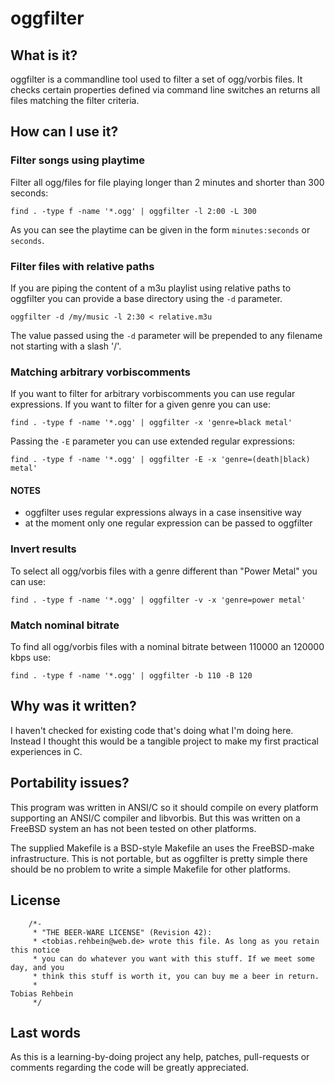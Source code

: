 oggfilter
=========

What is it?
-----------
oggfilter is a commandline tool used to filter a set of ogg/vorbis files. It
checks certain properties defined via command line switches an returns all files
matching the filter criteria.

How can I use it?
-----------------

### Filter songs using playtime
Filter all ogg/files for file playing longer than 2 minutes and shorter than 300
seconds:

`find . -type f -name '*.ogg' | oggfilter -l 2:00 -L 300`

As you can see the playtime can be given in the form `minutes:seconds` or
`seconds`.

### Filter files with relative paths
If you are piping the content of a m3u playlist using relative paths to
oggfilter you can provide a base directory using the `-d` parameter.

`oggfilter -d /my/music -l 2:30 < relative.m3u`

The value passed using the `-d` parameter will be prepended to any filename not
starting with a slash '/'.

### Matching arbitrary vorbiscomments
If you want to filter for arbitrary vorbiscomments you can use regular
expressions.  If you want to filter for a given genre you can use:

`find . -type f -name '*.ogg' | oggfilter -x 'genre=black metal'`

Passing the `-E` parameter you can use extended regular expressions:

`find . -type f -name '*.ogg' | oggfilter -E -x 'genre=(death|black) metal'`

#### NOTES
 * oggfilter uses regular expressions always in a case insensitive way
 * at the moment only one regular expression can be passed to oggfilter

### Invert results
To select all ogg/vorbis files with a genre different than "Power Metal" you can
use:

`find . -type f -name '*.ogg' | oggfilter -v -x 'genre=power metal'`

### Match nominal bitrate
To find all ogg/vorbis files with a nominal bitrate between 110000 an 
120000 kbps use:

`find . -type f -name '*.ogg' | oggfilter -b 110 -B 120`

Why was it written?
-------------------
I haven't checked for existing code that's doing what I'm doing here. Instead I
thought this would be a tangible project to make my first practical experiences
in C. 

Portability issues?
-------------------
This program was written in ANSI/C so it should compile on every platform
supporting an ANSI/C compiler and libvorbis. But this was written on a FreeBSD
system an has not been tested on other platforms. 

The supplied Makefile is a BSD-style Makefile an uses the FreeBSD-make
infrastructure. This is not portable, but as oggfilter is pretty simple there
should be no problem to write a simple Makefile for other platforms.

License
-------
        /*-
         * "THE BEER-WARE LICENSE" (Revision 42):
         * <tobias.rehbein@web.de> wrote this file. As long as you retain this notice 
         * you can do whatever you want with this stuff. If we meet some day, and you 
         * think this stuff is worth it, you can buy me a beer in return.   
         *                                                              Tobias Rehbein
         */

Last words
----------
As this is a learning-by-doing project any help, patches, pull-requests  or
comments regarding the code will be greatly appreciated.
